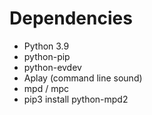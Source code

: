 # Dependencies
- Python 3.9
- python-pip
- python-evdev
- Aplay (command line sound)
- mpd / mpc
- pip3 install python-mpd2
